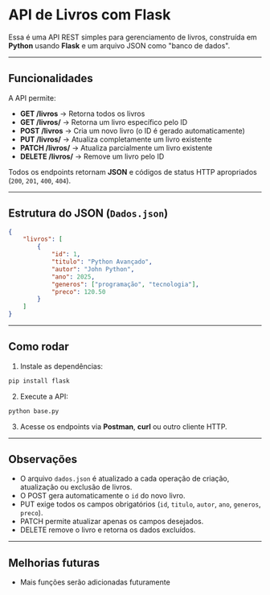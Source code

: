 # API de Livros com Flask

Essa é uma API REST simples para gerenciamento de livros, construída em **Python** usando **Flask** e um arquivo JSON como "banco de dados".

---

## Funcionalidades

A API permite:

- **GET /livros** → Retorna todos os livros  
- **GET /livros/<id>** → Retorna um livro específico pelo ID  
- **POST /livros** → Cria um novo livro (o ID é gerado automaticamente)  
- **PUT /livros/<id>** → Atualiza completamente um livro existente  
- **PATCH /livros/<id>** → Atualiza parcialmente um livro existente  
- **DELETE /livros/<id>** → Remove um livro pelo ID  

Todos os endpoints retornam **JSON** e códigos de status HTTP apropriados (`200`, `201`, `400`, `404`).

---

## Estrutura do JSON (`Dados.json`)

```json
{
    "livros": [
        {
            "id": 1,
            "titulo": "Python Avançado",
            "autor": "John Python",
            "ano": 2025,
            "generos": ["programação", "tecnologia"],
            "preco": 120.50
        }
    ]
}
```

---

## Como rodar

1. Instale as dependências:
```bash
pip install flask
```

2. Execute a API:
```bash
python base.py
```

3. Acesse os endpoints via **Postman**, **curl** ou outro cliente HTTP.

---

## Observações

- O arquivo `dados.json` é atualizado a cada operação de criação, atualização ou exclusão de livros.  
- O POST gera automaticamente o `id` do novo livro.  
- PUT exige todos os campos obrigatórios (`id`, `titulo`, `autor`, `ano`, `generos`, `preco`).  
- PATCH permite atualizar apenas os campos desejados.  
- DELETE remove o livro e retorna os dados excluídos.

---

## Melhorias futuras

- Mais funções serão adicionadas futuramente

